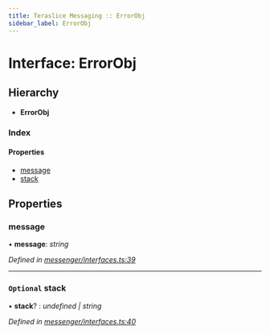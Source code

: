 ```yaml
---
title: Teraslice Messaging :: ErrorObj
sidebar_label: ErrorObj
---
```


# Interface: ErrorObj

## Hierarchy

* **ErrorObj**

### Index

#### Properties

* [message](errorobj.md#message)
* [stack](errorobj.md#optional-stack)

## Properties

###  message

• **message**: *string*

*Defined in [messenger/interfaces.ts:39](https://github.com/terascope/teraslice/blob/7cdb60b1/packages/teraslice-messaging/src/messenger/interfaces.ts#L39)*

___

### `Optional` stack

• **stack**? : *undefined | string*

*Defined in [messenger/interfaces.ts:40](https://github.com/terascope/teraslice/blob/7cdb60b1/packages/teraslice-messaging/src/messenger/interfaces.ts#L40)*
